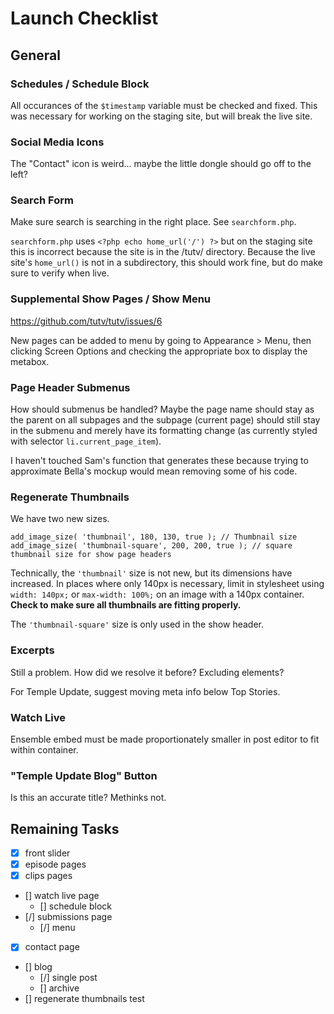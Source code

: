 # Launch Checklist

## General

### Schedules / Schedule Block

All occurances of the `$timestamp` variable must be checked and fixed. This was necessary for working on the staging site, but will break the live site.

### Social Media Icons

The "Contact" icon is weird... maybe the little dongle should go off to the left?

### Search Form

Make sure search is searching in the right place. See `searchform.php`.

`searchform.php` uses `<?php echo home_url('/') ?>` but on the staging site this is incorrect because the site is in the /tutv/ directory. Because the live site's `home_url()` is not in a subdirectory, this should work fine, but do make sure to verify when live.

### Supplemental Show Pages / Show Menu

https://github.com/tutv/tutv/issues/6

New pages can be added to menu by going to Appearance > Menu, then clicking Screen Options and checking the appropriate box to display the metabox.

### Page Header Submenus

How should submenus be handled? Maybe the page name should stay as the parent on all subpages and the subpage (current page) should still stay in the submenu and merely have its formatting change (as currently styled with selector `li.current_page_item`).

I haven't touched Sam's function that generates these because trying to approximate Bella's mockup would mean removing some of his code.

### Regenerate Thumbnails

We have two new sizes.

	add_image_size( 'thumbnail', 180, 130, true ); // Thumbnail size
	add_image_size( 'thumbnail-square', 200, 200, true ); // square thumbnail size for show page headers

Technically, the `'thumbnail'` size is not new, but its dimensions have increased. In places where only 140px is necessary, limit in stylesheet using `width: 140px;` or `max-width: 100%;` on an image with a 140px container. __Check to make sure all thumbnails are fitting properly.__

The `'thumbnail-square'` size is only used in the show header.

### Excerpts

Still a problem. How did we resolve it before? Excluding elements?

For Temple Update, suggest moving meta info below Top Stories.

### Watch Live

Ensemble embed must be made proportionately smaller in post editor to fit within container.

### "Temple Update Blog" Button

Is this an accurate title? Methinks not.


## Remaining Tasks

- [x] front slider
- [x] episode pages
- [x] clips pages
- [] watch live page
	- [] schedule block
- [/] submissions page
	- [/] menu
- [x] contact page
- [] blog
	- [/] single post
	- [] archive
- [] regenerate thumbnails test
